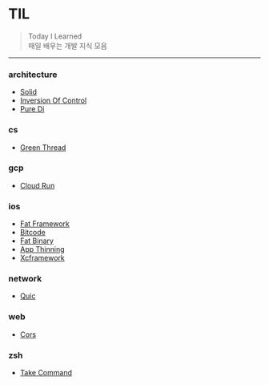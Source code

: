 # TIL
> Today I Learned  
매일 배우는 개발 지식 모음  
---
### architecture

- [Solid](architecture/solid.md)
- [Inversion Of Control](architecture/inversion-of-control.md)
- [Pure Di](architecture/pure-di.md)

### cs

- [Green Thread](cs/green-thread.md)

### gcp

- [Cloud Run](gcp/cloud-run.md)

### ios

- [Fat Framework](ios/fat-framework.md)
- [Bitcode](ios/bitcode.md)
- [Fat Binary](ios/fat-binary.md)
- [App Thinning](ios/app-thinning.md)
- [Xcframework](ios/xcframework.md)

### network

- [Quic](network/quic.md)

### web

- [Cors](web/cors.md)

### zsh

- [Take Command](zsh/take-command.md)

